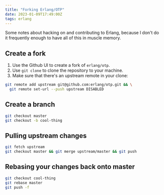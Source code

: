 ```yaml
---
title: "Forking Erlang/OTP"
date: 2023-01-09T17:49:00Z
tags: erlang
---
```


Some notes about hacking on and contributing to Erlang, because I don't do it frequently enough to have all of this in muscle memory.

## Create a fork

1. Use the Github UI to create a fork of `erlang/otp`.
2. Use `git clone` to clone the repository to your machine.
3. Make sure that there's an upstream remote in your clone:

```sh
git remote add upstream git@github.com:erlang/otp.git && \
  git remote set-url --push upstream DISABLED
```

## Create a branch

```sh
git checkout master
git checkout -b cool-thing
```

## Pulling upstream changes

```sh
git fetch upstream
git checkout master && git merge upstream/master && git push
```

## Rebasing your changes back onto master

```sh
git checkout cool-thing
git rebase master
git push -f
```
